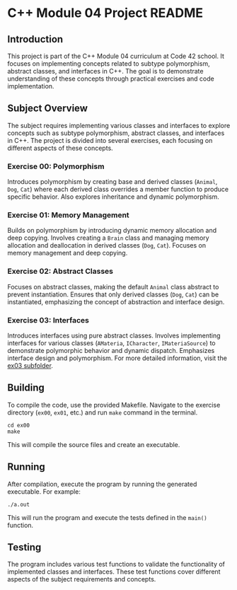
# C++ Module 04 Project README

## Introduction
This project is part of the C++ Module 04 curriculum at Code 42 school. It focuses on implementing concepts related to subtype polymorphism, abstract classes, and interfaces in C++. The goal is to demonstrate understanding of these concepts through practical exercises and code implementation.

## Subject Overview
The subject requires implementing various classes and interfaces to explore concepts such as subtype polymorphism, abstract classes, and interfaces in C++. The project is divided into several exercises, each focusing on different aspects of these concepts.

### Exercise 00: Polymorphism
Introduces polymorphism by creating base and derived classes (`Animal`, `Dog`, `Cat`) where each derived class overrides a member function to produce specific behavior. Also explores inheritance and dynamic polymorphism.

### Exercise 01: Memory Management
Builds on polymorphism by introducing dynamic memory allocation and deep copying. Involves creating a `Brain` class and managing memory allocation and deallocation in derived classes (`Dog`, `Cat`). Focuses on memory management and deep copying.

### Exercise 02: Abstract Classes
Focuses on abstract classes, making the default `Animal` class abstract to prevent instantiation. Ensures that only derived classes (`Dog`, `Cat`) can be instantiated, emphasizing the concept of abstraction and interface design.

### Exercise 03: Interfaces
Introduces interfaces using pure abstract classes. Involves implementing interfaces for various classes (`AMateria`, `ICharacter`, `IMateriaSource`) to demonstrate polymorphic behavior and dynamic dispatch. Emphasizes interface design and polymorphism. For more detailed information, visit the [ex03 subfolder](https://github.com/LuisBalsa/CPP04/tree/main/ex03).

## Building
To compile the code, use the provided Makefile. Navigate to the exercise directory (`ex00`, `ex01`, etc.) and run `make` command in the terminal.

```
cd ex00
make
```

This will compile the source files and create an executable.

## Running
After compilation, execute the program by running the generated executable. For example:

```
./a.out
```

This will run the program and execute the tests defined in the `main()` function.

## Testing
The program includes various test functions to validate the functionality of implemented classes and interfaces. These test functions cover different aspects of the subject requirements and concepts.

